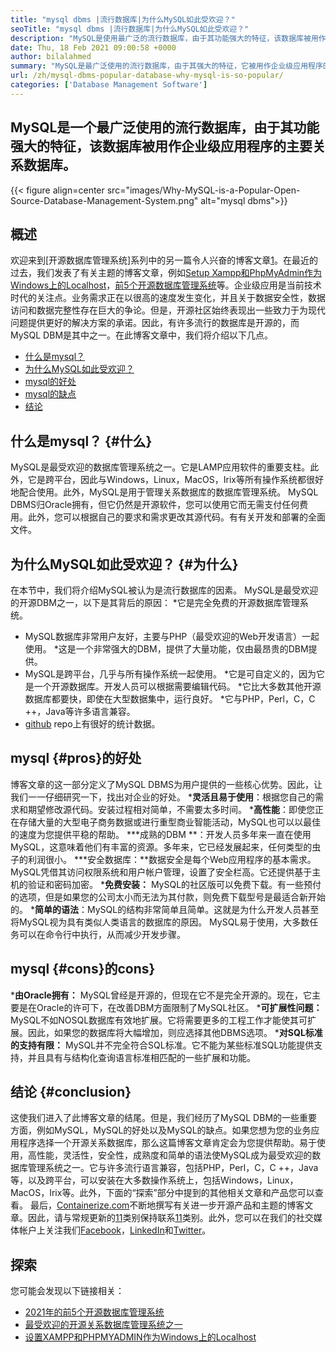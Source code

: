 ```yaml
---
title: "mysql dbms |流行数据库|为什么MySQL如此受欢迎？" 
seoTitle: "mysql dbms |流行数据库|为什么MySQL如此受欢迎？" 
description: "MySQL是使用最广泛的流行数据库，由于其功能强大的特征，该数据库被用作企业级应用程序的主要关系数据库。" 
date: Thu, 18 Feb 2021 09:00:58 +0000
author: bilalahmed
summary: "MySQL是最广泛使用的流行数据库，由于其强大的特征，它被用作企业级应用程序的主要关系数据库。" 
url: /zh/mysql-dbms-popular-database-why-mysql-is-so-popular/
categories: ['Database Management Software']
---
```


## MySQL是一个最广泛使用的流行数据库，由于其功能强大的特征，该数据库被用作企业级应用程序的主要关系数据库。

{{< figure align=center src="images/Why-MySQL-is-a-Popular-Open-Source-Database-Management-System.png" alt="mysql dbms">}}


## 概述
欢迎来到[开源数据库管理系统]系列中的另一篇令人兴奋的博客文章[1]。在最近的过去，我们发表了有关主题的博客文章，例如[Setup Xampp和PhpMyAdmin作为Windows上的Localhost][2]，[前5个开源数据库管理系统][3]等。企业级应用是当前技术时代的关注点。业务需求正在以很高的速度发生变化，并且关于数据安全性，数据访问和数据完整性存在巨大的争论。但是，开源社区始终表现出一些致力于为现代问题提供更好的解决方案的承诺。因此，有许多流行的数据库是开源的，而MySQL DBM是其中之一。在此博客文章中，我们将介绍以下几点。
  * [什么是mysql？][4]
  * [为什么MySQL如此受欢迎？][5]
  * [mysql的好处][6]
  * [mysql的缺点][7]
  * [结论][8]

## 什么是mysql？   {#什么}
MySQL是最受欢迎的数据库管理系统之一。它是LAMP应用软件的重要支柱。此外，它是跨平台，因此与Windows，Linux，MacOS，Irix等所有操作系统都很好地配合使用。此外，MySQL是用于管理关系数据库的数据库管理系统。 MySQL DBMS归Oracle拥有，但它仍然是开源软件，您可以使用它而无需支付任何费用。此外，您可以根据自己的要求和需求更改其源代码。有有关开发和部署的全面文件。

## 为什么MySQL如此受欢迎？   {#为什么}
在本节中，我们将介绍MySQL被认为是流行数据库的因素。 MySQL是最受欢迎的开源DBM之一，以下是其背后的原因：
  *它是完全免费的开源数据库管理系统。
  * MySQL数据库非常用户友好，主要与PHP（最受欢迎的Web开发语言）一起使用。
  *这是一个非常强大的DBM，提供了大量功能，仅由最昂贵的DBM提供。
  * MySQL是跨平台，几乎与所有操作系统一起使用。
  *它是可自定义的，因为它是一个开源数据库。开发人员可以根据需要编辑代码。
  *它比大多数其他开源数据库都要快，即使在大型数据集中，运行良好。
  *它与PHP，Perl，C，C ++，Java等许多语言兼容。
  * [github][9] repo上有很好的统计数据。

## mysql   {#pros}的好处
博客文章的这一部分定义了MySQL DBMS为用户提供的一些核心优势。因此，让我们一一仔细研究一下，找出对企业的好处。
  ***灵活且易于使用**：根据您自己的需求和期望修改源代码。安装过程相对简单，不需要太多时间。
  ***高性能**：即使您正在存储大量的大型电子商务数据或进行重型商业智能活动，MySQL也可以以最佳的速度为您提供平稳的帮助。
  ***成熟的DBM **：开发人员多年来一直在使用MySQL，这意味着他们有丰富的资源。多年来，它已经发展起来，任何类型的虫子的利润很小。
  ***安全数据库：**数据安全是每个Web应用程序的基本需求。 MySQL凭借其访问权限系统和用户帐户管理，设置了安全栏高。它还提供基于主机的验证和密码加密。
  ***免费安装：** MySQL的社区版可以免费下载。有一些预付的选项，但是如果您的公司太小而无法为其付款，则免费下载型号是最适合新开始的。
  ***简单的语法**：MySQL的结构非常简单且简单。这就是为什么开发人员甚至将MySQL视为具有类似人类语言的数据库的原因。 MySQL易于使用，大多数任务可以在命令行中执行，从而减少开发步骤。

## mysql   {#cons}的cons}
  ***由Oracle拥有：** MySQL曾经是开源的，但现在它不是完全开源的。现在，它主要是在Oracle的许可下，在改善DBM方面限制了MySQL社区。
  ***可扩展性问题：** MySQL不如NOSQL数据库有效地扩展。它将需要更多的工程工作才能使其可扩展。因此，如果您的数据库将大幅增加，则应选择其他DBMS选项。
  ***对SQL标准的支持有限：** MySQL并不完全符合SQL标准。它不能为某些标准SQL功能提供支持，并且具有与结构化查询语言标准相匹配的一些扩展和功能。

## 结论 {#conclusion}
这使我们进入了此博客文章的结尾。但是，我们经历了MySQL DBM的一些重要方面，例如MySQL，MySQL的好处以及MySQL的缺点。如果您想为您的业务应用程序选择一个开源关系数据库，那么这篇博客文章肯定会为您提供帮助。易于使用，高性能，灵活性，安全性，成熟度和简单的语法使MySQL成为最受欢迎的数据库管理系统之一。它与许多流行语言兼容，包括PHP，Perl，C，C ++，Java等，以及跨平台，可以安装在大多数操作系统上，包括Windows，Linux，MacOS，Irix等。此外，下面的“探索”部分中提到的其他相关文章和产品您可以查看。
最后，[Containerize.com][10]不断地撰写有关进一步开源产品和主题的博客文章。因此，请与常规更新的[11]类别保持联系[11]类别。此外，您可以在我们的社交媒体帐户上关注我们[Facebook][12]，[LinkedIn][13]和[Twitter][14]。

## 探索
您可能会发现以下链接相关：
  * [2021年的前5个开源数据库管理系统][3]
  * [最受欢迎的开源关系数据库管理系统之一][15]
  * [设置XAMPP和PHPMYADMIN作为Windows上的Localhost][2]

  
[1]: https://blog.containerize.com/category/database-management-software/
[2]: https://blog.containerize.com/database-management-software/how-to-setup-xampp-and-phpmyadmin-as-localhost-on-windows/
[3]: https://blog.containerize.com/2021/02/12/top-5-open-source-dbms-software-in-2021-mysql-and-alternatives/
[4]: #what
[5]: #why
[6]: #pros
[7]: #cons
[8]: #conclusion
[9]: https://github.com/mysql/mysql-server
[10]: https://www.containerize.com/
[11]: https://products.containerize.com/database-management-system
[12]: https://web.facebook.com/containerize
[13]: https://www.linkedin.com/company/containerize/
[14]: https://twitter.com/containerize_co
[15]: https://products.containerize.com/database-management-system/mysql
